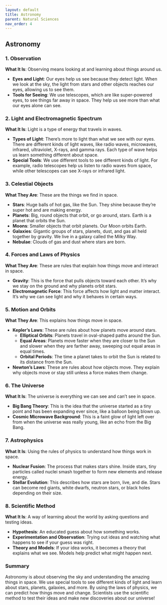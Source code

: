 ```yaml
---
layout: default
title: Astronomy
parent: Natural Sciences
nav_order: 4
---
```


## **Astronomy**

### 1. Observation

**What It Is**: Observing means looking at and learning about things around us.

- **Eyes and Light**: Our eyes help us see because they detect light. When we look at the sky, the light from stars and other objects reaches our eyes, allowing us to see them.
- **Tools for Seeing**: We use telescopes, which are like super-powered eyes, to see things far away in space. They help us see more than what our eyes alone can see.

### 2. Light and Electromagnetic Spectrum

**What It Is**: Light is a type of energy that travels in waves.

- **Types of Light**: There’s more to light than what we see with our eyes. There are different kinds of light waves, like radio waves, microwaves, infrared, ultraviolet, X-rays, and gamma rays. Each type of wave helps us learn something different about space.
- **Special Tools**: We use different tools to see different kinds of light. For example, radio telescopes help us listen to radio waves from space, while other telescopes can see X-rays or infrared light.

### 3. Celestial Objects

**What They Are**: These are the things we find in space.

- **Stars**: Huge balls of hot gas, like the Sun. They shine because they’re super hot and are making energy.
- **Planets**: Big, round objects that orbit, or go around, stars. Earth is a planet that orbits the Sun.
- **Moons**: Smaller objects that orbit planets. Our Moon orbits Earth.
- **Galaxies**: Gigantic groups of stars, planets, dust, and gas all held together by gravity. We live in a galaxy called the Milky Way.
- **Nebulae**: Clouds of gas and dust where stars are born.

### 4. Forces and Laws of Physics

**What They Are**: These are rules that explain how things move and interact in space.

- **Gravity**: This is the force that pulls objects toward each other. It’s why we stay on the ground and why planets orbit stars.
- **Electromagnetic Force**: This force affects how light and matter interact. It’s why we can see light and why it behaves in certain ways.

### 5. Motion and Orbits

**What They Are**: This explains how things move in space.

- **Kepler’s Laws**: These are rules about how planets move around stars.
  - **Elliptical Orbits**: Planets travel in oval-shaped paths around the Sun.
  - **Equal Areas**: Planets move faster when they are closer to the Sun and slower when they are farther away, sweeping out equal areas in equal times.
  - **Orbital Periods**: The time a planet takes to orbit the Sun is related to its distance from the Sun.
- **Newton’s Laws**: These are rules about how objects move. They explain why objects move or stay still unless a force makes them change.

### 6. The Universe

**What It Is**: The universe is everything we can see and can’t see in space.

- **Big Bang Theory**: This is the idea that the universe started as a tiny point and has been expanding ever since, like a balloon being blown up.
- **Cosmic Microwave Background**: This is a faint glow of light left over from when the universe was really young, like an echo from the Big Bang.

### 7. Astrophysics

**What It Is**: Using the rules of physics to understand how things work in space.

- **Nuclear Fusion**: The process that makes stars shine. Inside stars, tiny particles called nuclei smash together to form new elements and release energy.
- **Stellar Evolution**: This describes how stars are born, live, and die. Stars can become red giants, white dwarfs, neutron stars, or black holes depending on their size.

### 8. Scientific Method

**What It Is**: A way of learning about the world by asking questions and testing ideas.

- **Hypothesis**: An educated guess about how something works.
- **Experimentation and Observation**: Trying out ideas and watching what happens to see if your guess was right.
- **Theory and Models**: If your idea works, it becomes a theory that explains what we see. Models help predict what might happen next.

### Summary

Astronomy is about observing the sky and understanding the amazing things in space. We use special tools to see different kinds of light and learn about stars, planets, galaxies, and more. By using the laws of physics, we can predict how things move and change. Scientists use the scientific method to test their ideas and make new discoveries about our universe!
